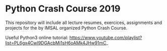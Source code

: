 # Python Crash Course 2019

This repository will include all lecture resumes, exercices, assignments and projects for the by IMSAL organized Python Crash Course.

Useful Python3 online tutorial:
https://www.youtube.com/playlist?list=PL6gx4Cwl9DGAcbMi1sH6oAMk4JHw91mC_
